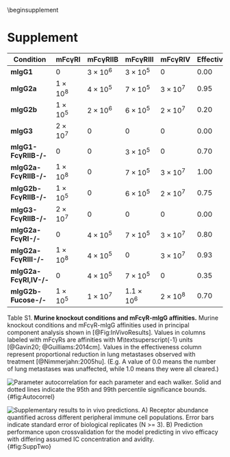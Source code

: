 
\beginsupplement

# Supplement

|  **Condition**         | **mFcγRI**     | **mFcγRIIB**   | **mFcγRIII**     | **mFcγRIV**     | **Effectiveness** |
| ---------------------- | -------------- | -------------- | ---------------- | -------------- | ------------------ |
| **mIgG1**              | $0$            | $3\times 10^6$ | $3\times 10^5$   | $0$            | 0.00               |
| **mIgG2a**             | $1\times 10^8$ | $4\times 10^5$ | $7\times 10^5$   | $3\times 10^7$ | 0.95               |
| **mIgG2b**             | $1\times 10^5$ | $2\times 10^6$ | $6\times 10^5$   | $2\times 10^7$ | 0.20               |
| **mIgG3**              | $2\times 10^7$ | $0$            | $0$              | $0$            | 0.00               |
| **mIgG1-FcγRIIB-/-**   | $0$            | $0$            | $3\times 10^5$   | $0$            | 0.70               |
| **mIgG2a-FcγRIIB-/-**  | $1\times 10^8$ | $0$            | $7\times 10^5$   | $3\times 10^7$ | 1.00               |
| **mIgG2b-FcγRIIB-/-**  | $1\times 10^5$ | $0$            | $6\times 10^5$   | $2\times 10^7$ | 0.75               |
| **mIgG3-FcγRIIB-/-**   | $2\times 10^7$ | $0$            | $0$              | $0$            | 0.00               |
| **mIgG2a-FcγRI-/-**    | $0$            | $4\times 10^5$ | $7\times 10^5$   | $3\times 10^7$ | 0.80               |
| **mIgG2a-FcγRIII-/-**  | $1\times 10^8$ | $4\times 10^5$ | $0$              | $3\times 10^7$ | 0.93               |
| **mIgG2a-FcγRI,IV-/-** | $0$            | $4\times 10^5$ | $7\times 10^5$   | $0$            | 0.35               |
| **mIgG2b-Fucose-/-**   | $1\times 10^5$ | $1\times 10^7$ | $1.1\times 10^6$ | $2\times 10^8$ | 0.70               |

Table S1. **Murine knockout conditions and mFcγR-mIgG affinities.** Murine knockout conditions and mFcγR-mIgG affinities used in principal component analysis shown in [@Fig:InVivoResults]. Values in columns labeled with mFcγRs are affinities with M\textsuperscript{-1} units [@Gavin20; @Guilliams:2014cm]. Values in the effectiveness column represent proportional reduction in lung metastases observed with treatment [@Nimmerjahn:2005hu]. (E.g. A value of 0.0 means the number of lung metastases was unaffected, while 1.0 means they were all cleared.)


![**Parameter autocorrelation for each parameter and each walker.** Solid and dotted lines indicate the 95th and 99th percentile significance bounds.](./Figures/FigureAA.svg){#fig:Autocorrel}

![**Supplementary results to *in vivo* predictions.** A) Receptor abundance quantified across different peripheral immune cell populations. Error bars indicate standard error of biological replicates (N >= 3). B) Prediction performance upon crossvalidation for the model predicting *in vivo* efficacy with differing assumed IC concentration and avidity.](./Figures/FigureS2.svg){#fig:SuppTwo}
